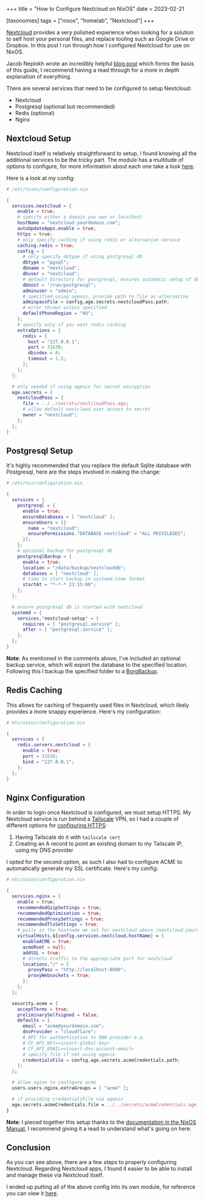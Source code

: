+++
title = "How to Configure Nextcloud on NixOS"
date = 2023-02-21

[taxonomies]
tags = ["nixos", "homelab", "Nextcloud"]
+++

[Nextcloud](https://nextcloud.com/) provides a very polished experience when looking for a solution to self host your personal files, and replace tooling such as Google Drive or Dropbox. In this post I run through how I configured Nextcloud for use on NixOS.

<!-- more -->

Jacob Neplokh wrote an incredibly helpful [blog post](https://jacobneplokh.com/how-to-setup-nextcloud-on-nixos/) which forms the basis of this guide, I recommend having a read through for a more in depth explanation of everything.

There are several services that need to be configured to setup Nextcloud:
- Nextcloud
- Postgresql (optional but recommended)
- Redis (optional)
- Nginx

## Nextcloud Setup

Nextcloud itself is relatively straightforward to setup, I found knowing all the additional services to be the tricky part. The module has a multitude of options to configure, for more information about each one take a look [here](https://search.nixos.org/options?channel=22.11&from=0&size=50&sort=relevance&type=packages&query=services.nextcloud).

Here is a look at my config:

```nix
# /etc/nixos/configuration.nix

{
  services.nextcloud = {
    enable = true;
    # specify either a domain you own or localhost
    hostName = "nextcloud.yourdomain.com";
    autoUpdateApps.enable = true;
    https = true;
    # only specify caching if using redis or alternative service
    caching.redis = true;
    config = {
      # only specify dbtype if using postgresql db
      dbtype = "pgsql";
      dbname = "nextcloud";
      dbuser = "nextcloud";
      # default directory for postgresql, ensures automatic setup of db
      dbhost = "/run/postgresql";
      adminuser = "admin";
      # specified using agenix, provide path to file as alternative
      adminpassFile = config.age.secrets.nextcloudPass.path;
      # error thrown unless specified
      defaultPhoneRegion = "AU";
    };
    # specify only if you want redis caching
    extraOptions = {
      redis = {
        host = "127.0.0.1";
        port = 31638;
        dbindex = 0;
        timeout = 1.5;
      };
    };
  };    

  # only needed if using agenix for secret encryption
  age.secrets = {
    nextcloudPass = {
      file = ../../secrets/nextcloudPass.age;
      # allow default nextcloud user access to secret
      owner = "nextcloud";
    };
  };
}
```

## Postgresql Setup

It's highly recommended that you replace the default Sqlite database with Postgresql, here are the steps involved in making the change:

```nix
# /etc/nix/configuration.nix

{
  services = {
    postgresql = {
      enable = true;
      ensureDatabases = [ "nextcloud" ];
      ensureUsers = [{
        name = "nextcloud";
        ensurePermissions."DATABASE nextcloud" = "ALL PRIVILEGES";
      }];
    };
    # optional backup for postgresql db
    postgresqlBackup = {
      enable = true;
      location = "/data/backup/nextclouddb";
      databases = [ "nextcloud" ];
      # time to start backup in systemd.time format
      startAt = "*-*-* 23:15:00";
    };
  };

  # ensure postgresql db is started with nextcloud
  systemd = {
    services."nextcloud-setup" = {
      requires = [ "postgresql.service" ];
      after = [ "postgresql.service" ];
    };
  };
}
```

**Note**: As mentioned in the comments above, I've included an optional backup service, which will export the database to the specified location. Following this I backup the specified folder to a [BorgBackup](/backup-solutions-nixos/).

## Redis Caching

This allows for caching of frequently used files in Nextcloud, which likely provides a more snappy experience. Here's my configuration:

```nix
# etc/nixos/configuration.nix

{
  services = {
    redis.servers.nextcloud = {
      enable = true;
      port = 31638;
      bind = "127.0.0.1";
    };
  };
}
```

## Nginx Configuration

In order to login once Nextcloud is configured, we must setup HTTPS. My Nextcloud service is run behind a [Tailscale](https://tailscale.com/) VPN, so I had a couple of different options for [configuring HTTPS](https://tailscale.com/kb/1153/enabling-https/):
1. Having Tailscale do it with `tailscale cert`
2. Creating an A record to point an existing domain to my Tailscale IP, using my DNS provider

I opted for the second option, as such I also had to configure ACME to automatically generate my SSL certificate. Here's my config:

```nix
# etc/nixos/configuration.nix

{
  services.nginx = {
    enable = true;
    recommendedGzipSettings = true;
    recommendedOptimisation = true;
    recommendedProxySettings = true;
    recommendedTlsSettings = true;
    # pulls in the hostname we set for nextcloud above (nextcloud.yourdomain.com)
    virtualHosts.${config.services.nextcloud.hostName} = {
      enableACME = true;
      acmeRoot = null;
      addSSL = true;
      # directs traffic to the appropriate port for nextcloud
      locations."/" = {
        proxyPass = "http://localhost:8080";
        proxyWebsockets = true;
      };
    };
  };

  security.acme = {
    acceptTerms = true;
    preliminarySelfsigned = false;
    defaults = {
      email = "acme@yourdomain.com";
      dnsProvider = "cloudflare";
      # API for authentication to DNA provider e.g.
      # CF_API_KEY=<insert-global-key>
      # CF_API_EMAIL=<insert-dns-account-email>
      # specify file if not using agenix
      credentialsFile = config.age.secrets.acmeCredentials.path;
    };
  };

  # allow nginx to configure acme
  users.users.nginx.extraGroups = [ "acme" ];

  # if providing credentialsFile via agenix
  age.secrets.acmeCredentials.file = ../../secrets/acmeCredentials.age;
}
```

**Note**: I pieced together this setup thanks to the [documentation in the NixOS Manual](https://nixos.org/manual/nixos/stable/index.html#module-security-acme-config-dns-with-vhosts), I recommend giving it a read to understand what's going on here.

## Conclusion

As you can see above, there are a few steps to properly configuring Nextcloud. Regarding Nextcloud apps, I found it easier to be able to install and manage these via Nextcloud itself.

I ended up putting all of the above config into its own module, for reference you can view it [here](https://github.com/mich-murphy/nix-config/blob/master/common/nixos/nextcloud.nix).
